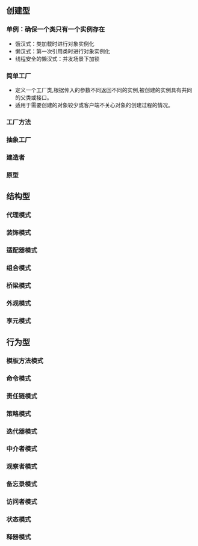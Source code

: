 ## 创建型
### 单例：确保一个类只有一个实例存在
- 饿汉式：类加载时进行对象实例化
- 懒汉式：第一次引用类时进行对象实例化
- 线程安全的懒汉式：并发场景下加锁
### 简单工厂
- 定义一个工厂类,根据传入的参数不同返回不同的实例,被创建的实例具有共同的父类或接口。
- 适用于需要创建的对象较少或客户端不关心对象的创建过程的情况。
### 工厂方法
### 抽象工厂
### 建造者
### 原型

## 结构型
### 代理模式
### 装饰模式
### 适配器模式
### 组合模式
### 桥梁模式
### 外观模式
### 享元模式

## 行为型
### 模板方法模式
### 命令模式
### 责任链模式
### 策略模式
### 迭代器模式
### 中介者模式
### 观察者模式
### 备忘录模式
### 访问者模式
### 状态模式
### 释器模式
